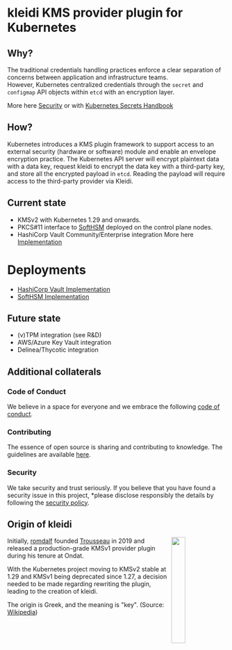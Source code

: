 # kleidi KMS provider plugin for Kubernetes

## Why? 
The traditional credentials handling practices enforce a clear separation of concerns between application and infrastructure teams.   
However, Kubernetes centralized credentials through the ```secret``` and ```configmap``` API objects within ```etcd``` with an encryption layer. 

More here [Security](docs/exposures.md) or with [Kubernetes Secrets Handbook](https://www.amazon.com/Kubernetes-Secrets-Handbook-production-grade-management/dp/180512322X)

## How?
Kubernetes introduces a KMS plugin framework to support access to an external security (hardware or software) module and enable an envelope encryption practice. 
The Kubernetes API server will encrypt plaintext data with a data key, request kleidi to encrypt the data key with a third-party key, and store all the encrypted payload in ```etcd```. 
Reading the payload will require access to the third-party provider via Kleidi.

## Current state
* KMSv2 with Kubernetes 1.29 and onwards.
* PKCS#11 interface to [SoftHSM](https://www.opendnssec.org/softhsm/) deployed on the control plane nodes.   
* HashiCorp Vault Community/Enterprise integration
More here [Implementation](docs/architecture.md)

# Deployments

* [HashiCorp Vault Implementation](docs/vault.md)
* [SoftHSM Implementation](docs/softhsm.md)

## Future state  
* (v)TPM integration (see R&D)
* AWS/Azure Key Vault integration
* Delinea/Thycotic integration 


## Additional collaterals

### Code of Conduct
We believe in a space for everyone and we embrace the following [code of conduct](docs/code_of_conduct.md).

### Contributing
The essence of open source is sharing and contributing to knowledge. The guidelines are available [here](docs/contributing.md).

### Security
We take security and trust seriously. If you believe that you have found a security issue in this project, *please disclose responsibly the details by following the [security policy](docs/security.md). 


## Origin of kleidi
<img align="right" src="https://beezy.dev/images/DALL-E-kleid%C3%AD_comic_strip.png" width="25%">

Initially, [romdalf](https://github.com/romdalf) founded [Trousseau](https://trousseau.io) in 2019 and released a production-grade KMSv1 provider plugin during his tenure at Ondat.  

With the Kubernetes project moving to KMSv2 stable at 1.29 and KMSv1 being deprecated since 1.27, a decision needed to be made regarding rewriting the plugin, leading to the creation of kleidi.

The origin is Greek, and the meaning is "key". (Source: [Wikipedia](https://en.wiktionary.org/wiki/%CE%BA%CE%BB%CE%B5%CE%B9%CE%B4%CE%AF))

<br clear="left"/>
<br clear="left"/>

